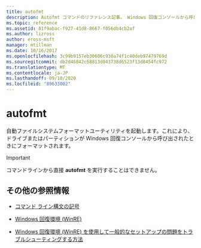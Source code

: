 ```yaml
---
title: autofmt
description: Autofmt コマンドのリファレンス記事。 Windows 回復コンソールから呼び出されたときに、ドライブまたはパーティションをフォーマットします。
ms.topic: reference
ms.assetid: 81f9abac-f927-41d8-8667-f056db4cb2af
ms.author: lizross
author: eross-msft
manager: mtillman
ms.date: 10/16/2017
ms.openlocfilehash: 3c99b9157eb30606c930a74f1c40deb97479769d
ms.sourcegitcommit: db2d46842c68813d043738d6523f13d8454fc972
ms.translationtype: MT
ms.contentlocale: ja-JP
ms.lasthandoff: 09/10/2020
ms.locfileid: "89633002"
---
```

# <a name="autofmt"></a>autofmt

自動ファイルシステムフォーマットユーティリティを起動します。これにより、ドライブまたはパーティションが Windows 回復コンソールから呼び出されたときにフォーマットされます。

> [!IMPORTANT]
> コマンドラインから直接 **autofmt** を実行することはできません。

## <a name="additional-references"></a>その他の参照情報

- [コマンド ライン構文の記号](command-line-syntax-key.md)

- [Windows 回復環境 (WinRE)](/windows-hardware/manufacture/desktop/windows-recovery-environment--windows-re--technical-reference)

- [Windows 回復環境 (WinRE) を使用して一般的なセットアップの問題をトラブルシューティングする方法](https://support.microsoft.com/help/4026030/how-to-use-windows-recovery-environment-winre-to-troubleshoot-common-s)
